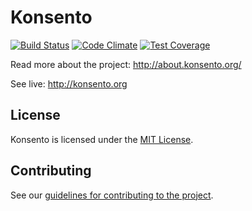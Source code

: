 # Konsento
[![Build Status](https://travis-ci.org/konsento/konsento.svg?branch=master)](https://travis-ci.org/konsento/konsento)
[![Code Climate](https://codeclimate.com/github/konsento/konsento/badges/gpa.svg)](https://codeclimate.com/github/konsento/konsento)
[![Test Coverage](https://codeclimate.com/github/konsento/konsento/badges/coverage.svg)](https://codeclimate.com/github/konsento/konsento/coverage)

Read more about the project:
http://about.konsento.org/

See live: 
http://konsento.org

## License
Konsento is licensed under the [MIT License](https://github.com/konsento/konsento/blob/master/LICENSE.md).

## Contributing
See our [guidelines for contributing to the project](https://github.com/konsento/konsento/blob/master/CONTRIBUTING.md).
